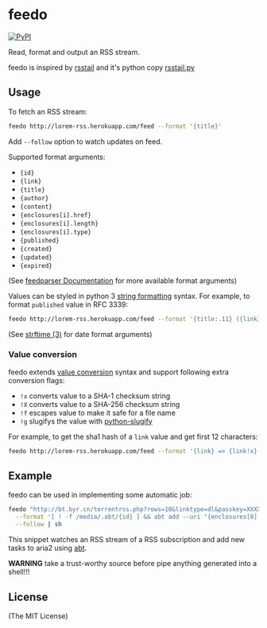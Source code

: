 # feedo

[![PyPI](https://img.shields.io/pypi/v/feedo.svg)](https://pypi.python.org/pypi/feedo/)

Read, format and output an RSS stream.

feedo is inspired by [rsstail](https://github.com/flok99/rsstail) and it's python copy [rsstail.py](https://github.com/gvalkov/rsstail.py)

## Usage

To fetch an RSS stream:

```sh
feedo http://lorem-rss.herokuapp.com/feed --format '{title}'
```

Add `--follow` option to watch updates on feed.

Supported format arguments:

- `{id}`
- `{link}`
- `{title}`
- `{author}`
- `{content}`
- `{enclosures[i].href}`
- `{enclosures[i].length}`
- `{enclosures[i].type}`
- `{published}`
- `{created}`
- `{updated}`
- `{expired}`

(See [feedparser Documentation](https://pythonhosted.org/feedparser/search.html?q=entry) for more available format arguments)

Values can be styled in python 3 [string formatting](https://docs.python.org/3/library/string.html#string-formatting) syntax. For example, to format `published` value in RFC 3339:

```sh
feedo http://lorem-rss.herokuapp.com/feed --format '{title:.11} ({link}) -- {published:%Y-%m-%dT%H:%MZ%z}'
```

(See [strftime (3)](https://docs.python.org/2/library/datetime.html#strftime-and-strptime-behavior) for date format arguments)

### Value conversion

feedo extends [value conversion](https://pyformat.info/#conversion_flags) syntax and support following extra conversion flags:

- `!x` converts value to a SHA-1 checksum string
- `!X` converts value to a SHA-256 checksum string
- `!f` escapes value to make it safe for a file name
- `!g` slugifys the value with [python-slugify](https://github.com/un33k/python-slugify)

For example, to get the sha1 hash of a `link` value and get first 12 characters:

```sh
feedo http://lorem-rss.herokuapp.com/feed --format '{link} => {link!x} => {link!x:.12}'
```

## Example

feedo can be used in implementing some automatic job:

```sh
feedo "http://bt.byr.cn/torrentrss.php?rows=10&linktype=dl&passkey=XXXXXXXXXX" \
  --format '[ ! -f /media/.abt/{id} ] && abt add --uri "{enclosures[0].href}" --dir="/media/Downloads/{title!f}" && touch /media/.abt/{id}' \
  --follow | sh
```

This snippet watches an RSS stream of a RSS subscription and add new tasks to aria2 using [abt](https://github.com/kamikat/abt).

**WARNING** take a trust-worthy source before pipe anything generated into a shell!!!

## License

(The MIT License)


